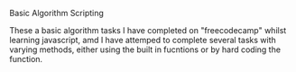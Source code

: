 Basic Algorithm Scripting

These a basic algorithm tasks I have completed on "freecodecamp" whilst learning javascript, amd I have attemped to complete several tasks with varying methods, either using the built in fucntions or by hard coding the function.
